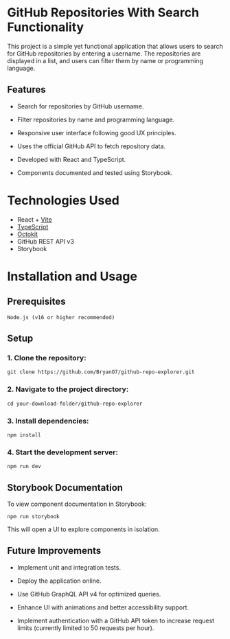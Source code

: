 # GitHub Repositories With Search Functionality

This project is a simple yet functional application that allows users to search for GitHub repositories by entering a username. The repositories are displayed in a list, and users can filter them by name or programming language.

## Features

* Search for repositories by GitHub username.
    
* Filter repositories by name and programming language.
    
* Responsive user interface following good UX principles.
    
* Uses the official GitHub API to fetch repository data.
    
* Developed with React and TypeScript.
    
* Components documented and tested using Storybook.

# Technologies Used

* React + [Vite](https://vitejs.dev/)
* [TypeScript](https://www.typescriptlang.org/)
* [Octokit](https://github.com/octokit)
* GitHub REST API v3
* Storybook
# Installation and Usage

##  Prerequisites
    Node.js (v16 or higher recommended)

## Setup

### 1. Clone the repository:
    git clone https://github.com/BryanO7/github-repo-explorer.git

### 2. Navigate to the project directory:
    cd your-download-folder/github-repo-explorer
### 3. Install dependencies:
    npm install
### 4. Start the development server:
    npm run dev

## Storybook Documentation
To view component documentation in Storybook:

    npm run storybook

This will open a UI to explore components in isolation.


## Future Improvements

* Implement unit and integration tests.

* Deploy the application online.

* Use GitHub GraphQL API v4 for optimized queries.

* Enhance UI with animations and better accessibility support.

* Implement authentication with a GitHub API token to increase request limits (currently limited to 50 requests per hour).